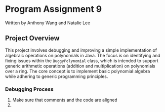 # Program Assignment 9

Written by Anthony Wang and Natalie Lee

## Project Overview

This project involves debugging and improving a simple implementation of algebraic operations on polynomials in Java. The focus is on identifying and fixing issues within the `BuggyPolynomial` class, which is intended to support generic arithmetic operations (addition and multiplication) on polynomials over a ring. The core concept is to implement basic polynomial algebra while adhering to generic programming principles.

### Debugging Process
1. Make sure that comments and the code are aligned
2. 